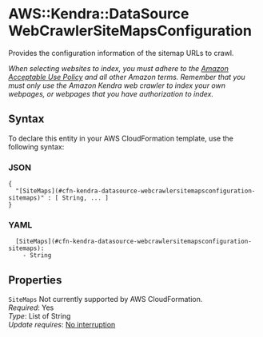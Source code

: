 # AWS::Kendra::DataSource WebCrawlerSiteMapsConfiguration<a name="aws-properties-kendra-datasource-webcrawlersitemapsconfiguration"></a>

Provides the configuration information of the sitemap URLs to crawl\.

 *When selecting websites to index, you must adhere to the [Amazon Acceptable Use Policy](http://aws.amazon.com/aup/) and all other Amazon terms\. Remember that you must only use the Amazon Kendra web crawler to index your own webpages, or webpages that you have authorization to index\.* 

## Syntax<a name="aws-properties-kendra-datasource-webcrawlersitemapsconfiguration-syntax"></a>

To declare this entity in your AWS CloudFormation template, use the following syntax:

### JSON<a name="aws-properties-kendra-datasource-webcrawlersitemapsconfiguration-syntax.json"></a>

```
{
  "[SiteMaps](#cfn-kendra-datasource-webcrawlersitemapsconfiguration-sitemaps)" : [ String, ... ]
}
```

### YAML<a name="aws-properties-kendra-datasource-webcrawlersitemapsconfiguration-syntax.yaml"></a>

```
  [SiteMaps](#cfn-kendra-datasource-webcrawlersitemapsconfiguration-sitemaps): 
    - String
```

## Properties<a name="aws-properties-kendra-datasource-webcrawlersitemapsconfiguration-properties"></a>

`SiteMaps`  <a name="cfn-kendra-datasource-webcrawlersitemapsconfiguration-sitemaps"></a>
Not currently supported by AWS CloudFormation\.  
*Required*: Yes  
*Type*: List of String  
*Update requires*: [No interruption](https://docs.aws.amazon.com/AWSCloudFormation/latest/UserGuide/using-cfn-updating-stacks-update-behaviors.html#update-no-interrupt)